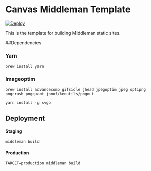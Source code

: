 # Canvas Middleman Template

 [![Deploy](https://www.herokucdn.com/deploy/button.png)](https://heroku.com/deploy)

 This is the template for building Middleman static sites.

 ##Dependencies

 ### Yarn
 ```brew install yarn```


 ### Imageoptim

 ```brew install advancecomp gifsicle jhead jpegoptim jpeg optipng pngcrush pngquant jonof/kenutils/pngout```

```yarn install -g svgo```

## Deployment

#### Staging
```
middleman build
```

#### Production
```
TARGET=production middleman build
```
